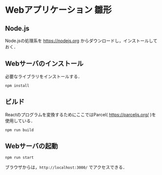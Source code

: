 # Webアプリケーション 雛形

## Node.js 
Node.jsの処理系を https://nodejs.org からダウンロードし，インストールしておく．

## Webサーバのインストール
必要なライブラリをインストールする．
```shell
npm install
```
## ビルド
Reactのプログラムを変換するためにここではParcel( https://parceljs.org/ )を使用している．
```shell
npm run build
```
## Webサーバの起動
```shell
npm run start
```
ブラウザからは，`http://localhost:3000/` でアクセスできる．
